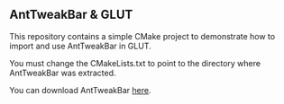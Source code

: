 ## AntTweakBar & GLUT

This repository contains a simple CMake project to demonstrate how to import and use AntTweakBar in GLUT.

You must change the CMakeLists.txt to point to the directory where AntTweakBar was extracted.

You can download AntTweakBar 
[here](http://anttweakbar.sourceforge.net/doc/tools:anttweakbar:download).
